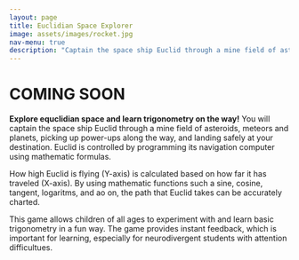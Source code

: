 ```yaml
---
layout: page
title: Euclidian Space Explorer
image: assets/images/rocket.jpg
nav-menu: true
description: "Captain the space ship Euclid through a mine field of asteroids, meteors and planets, picking up power-ups along the way, and landing safely at your destination"
---
```


# COMING SOON

**Explore equclidian space and learn trigonometry on the way!** You will captain the space ship Euclid through a mine field of asteroids, meteors and planets, picking up power-ups along the way, and landing safely at your destination. Euclid is controlled by programming its navigation computer using mathematic formulas. 

How high Euclid is flying (Y-axis) is calculated based on how far it has traveled (X-axis). By using mathematic functions such a sine, cosine, tangent, logaritms, and ao on, the path that Euclid takes can be accurately charted.

This game allows children of all ages to experiment with and learn basic trigonometry in a fun way. The game provides instant feedback, which is important for learning, especially for neurodivergent students with attention difficultues.
